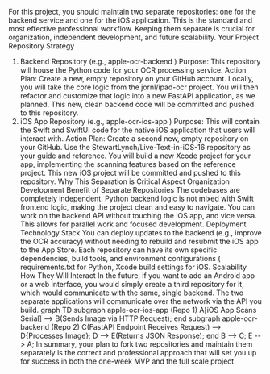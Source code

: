  For this project, you should maintain two separate repositories: one for
 the backend service and one for the iOS application.
 This is the standard and most effective professional workflow. Keeping them separate is crucial
 for organization, independent development, and future scalability.
 Your Project Repository Strategy
 1. Backend Repository (e.g., 
apple-ocr-backend
 )
 Purpose: This repository will house the Python code for your OCR processing service.
 Action Plan:
 Create a new, empty repository on your GitHub account.
 Locally, you will take the core logic from the 
jornl/ipad-ocr
 project.
 You will then refactor and customize that logic into a new FastAPI application, as we
 planned.
 This new, clean backend code will be committed and pushed to this repository.
 2. iOS App Repository (e.g., 
apple-ocr-ios-app
 )
 Purpose: This will contain the Swift and SwiftUI code for the native iOS application that
 users will interact with.
 Action Plan:
 Create a second new, empty repository on your GitHub.
 Use the 
StewartLynch/Live-Text-in-iOS-16
 repository as your guide and reference.
 You will build a new Xcode project for your app, implementing the scanning features
 based on the reference project.
 This new iOS project will be committed and pushed to this repository.
Why This Separation is Critical
 Aspect
 Organization
 Development
 Benefit of Separate Repositories
 The codebases are completely independent. Python backend logic is not mixed with Swift
 frontend logic, making the project clean and easy to navigate.
 You can work on the backend API without touching the iOS app, and vice versa. This allows
 for parallel work and focused development.
 Deployment
 Technology
 Stack
 You can deploy updates to the backend (e.g., improve the OCR accuracy) without needing to
 rebuild and resubmit the iOS app to the App Store.
 Each repository can have its own specific dependencies, build tools, and environment
 configurations (
 requirements.txt
 for Python, Xcode build settings for iOS.
 Scalability
 How They Will Interact
 In the future, if you want to add an Android app or a web interface, you would simply create a
 third repository for it, which would communicate with the same, single backend.
 The two separate applications will communicate over the network via the API you build.
 graph TD
 subgraph apple-ocr-ios-app (Repo 1)
 A[iOS App Scans Serial] --> B(Sends Image via HTTP Request);
 end
 subgraph apple-ocr-backend (Repo 2)
 C(FastAPI Endpoint Receives Request) --> D{Processes Image};
 D --> E(Returns JSON Response);
 end
 B --> C;
 E --> A;
 In summary, your plan to fork two repositories and maintain them separately is the correct and
 professional approach that will set you up for success in both the one-week MVP and the full
scale project